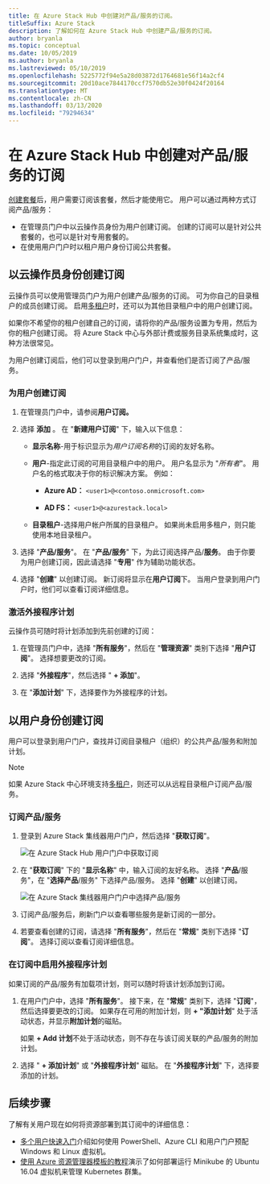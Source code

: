```yaml
---
title: 在 Azure Stack Hub 中创建对产品/服务的订阅。
titleSuffix: Azure Stack
description: 了解如何在 Azure Stack Hub 中创建产品/服务的订阅。
author: bryanla
ms.topic: conceptual
ms.date: 10/05/2019
ms.author: bryanla
ms.lastreviewed: 05/10/2019
ms.openlocfilehash: 5225772f94e5a28d03872d1764681e56f14a2cf4
ms.sourcegitcommit: 20d10ace7844170ccf7570db52e30f0424f20164
ms.translationtype: MT
ms.contentlocale: zh-CN
ms.lasthandoff: 03/13/2020
ms.locfileid: "79294634"
---
```

# <a name="create-subscriptions-to-offers-in-azure-stack-hub"></a>在 Azure Stack Hub 中创建对产品/服务的订阅

[创建套餐](azure-stack-create-offer.md)后，用户需要订阅该套餐，然后才能使用它。 用户可以通过两种方式订阅产品/服务：

- 在管理员门户中以云操作员身份为用户创建订阅。 创建的订阅可以是针对公共套餐的，也可以是针对专用套餐的。
- 在使用用户门户时以租户用户身份订阅公共套餐。  

## <a name="create-a-subscription-as-a-cloud-operator"></a>以云操作员身份创建订阅

云操作员可以使用管理员门户为用户创建产品/服务的订阅。 可为你自己的目录租户的成员创建订阅。 启用[多租户](azure-stack-enable-multitenancy.md)时，还可以为其他目录租户中的用户创建订阅。

如果你不希望你的租户创建自己的订阅，请将你的产品/服务设置为专用，然后为你的租户创建订阅。 将 Azure Stack 中心与外部计费或服务目录系统集成时，这种方法很常见。

为用户创建订阅后，他们可以登录到用户门户，并查看他们是否订阅了产品/服务。  

### <a name="to-create-a-subscription-for-a-user"></a>为用户创建订阅

1. 在管理员门户中，请参阅**用户订阅。**
2. 选择 **添加** 。 在 "**新建用户订阅**" 下，输入以下信息：  

   - **显示名称**-用于标识显示为*用户订阅名称*的订阅的友好名称。
   - **用户**-指定此订阅的可用目录租户中的用户。 用户名显示为 "*所有者*"。  用户名的格式取决于你的标识解决方案。 例如：

     - **Azure AD：** `<user1>@<contoso.onmicrosoft.com>`

     - **AD FS：** `<user1>@<azurestack.local>`

   - **目录租户**-选择用户帐户所属的目录租户。 如果尚未启用多租户，则只能使用本地目录租户。

3. 选择 "**产品/服务**"。 在 "**产品/服务**" 下，为此订阅选择产品/**服务**。 由于你要为用户创建订阅，因此请选择 "**专用**" 作为辅助功能状态。

4. 选择 "**创建**" 以创建订阅。 新订阅将显示在**用户订阅**下。 当用户登录到用户门户时，他们可以查看订阅详细信息。

### <a name="to-make-an-add-on-plan-available"></a>激活外接程序计划

云操作员可随时将计划添加到先前创建的订阅：

1. 在管理员门户中，选择 "**所有服务**"，然后在 "**管理资源**" 类别下选择 "**用户订阅**"。 选择想要更改的订阅。

2. 选择 "**外接程序**"，然后选择 " **+ 添加**"。  

3. 在 "**添加计划**" 下，选择要作为外接程序的计划。

## <a name="create-a-subscription-as-a-user"></a>以用户身份创建订阅

用户可以登录到用户门户，查找并订阅目录租户（组织）的公共产品/服务和附加计划。

>[!NOTE]
>如果 Azure Stack 中心环境支持[多租户](azure-stack-enable-multitenancy.md)，则还可以从远程目录租户订阅产品/服务。

### <a name="to-subscribe-to-an-offer"></a>订阅产品/服务

1. 登录到 Azure Stack 集线器用户门户，然后选择 "**获取订阅**"。

   ![在 Azure Stack Hub 用户门户中获取订阅](media/azure-stack-subscribe-plan-provision-vm/image01.png)
  
2. 在 "**获取订阅**" 下的 "**显示名称**" 中，输入订阅的友好名称。 选择 "**产品**/服务"，在 "**选择产品**/服务" 下选择产品/服务。 选择 "**创建**" 以创建订阅。

   ![在 Azure Stack 集线器用户门户中选择产品/服务](media/azure-stack-subscribe-plan-provision-vm/image02.png)
  
3. 订阅产品/服务后，刷新门户以查看哪些服务是新订阅的一部分。

4. 若要查看创建的订阅，请选择 "**所有服务**"，然后在 "**常规**" 类别下选择 "**订阅**"。 选择订阅以查看订阅详细信息。  

### <a name="to-enable-an-add-on-plan-in-your-subscription"></a>在订阅中启用外接程序计划

如果订阅的产品/服务有加载项计划，则可以随时将该计划添加到订阅。  

1. 在用户门户中，选择 "**所有服务**"。 接下来，在 "**常规**" 类别下，选择 "**订阅**"，然后选择要更改的订阅。 如果存在可用的附加计划，则 **+ "添加计划**" 处于活动状态，并显示**附加计划**的磁贴。

   如果 **+ Add 计划**不处于活动状态，则不存在与该订阅关联的产品/服务的附加计划。

1. 选择 " **+ 添加计划**" 或 "**外接程序计划**" 磁贴。 在 "**外接程序计划**" 下，选择要添加的计划。

## <a name="next-steps"></a>后续步骤

了解有关用户现在如何将资源部署到其订阅中的详细信息：

- [多个用户快速入门](../user/azure-stack-quick-windows-portal.md)介绍如何使用 PowerShell、Azure CLI 和用户门户预配 Windows 和 Linux 虚拟机。
- [使用 Azure 资源管理器模板的教程](../user/azure-stack-create-vm-template.md)演示了如何部署运行 Minikube 的 Ubuntu 16.04 虚拟机来管理 Kubernetes 群集。
